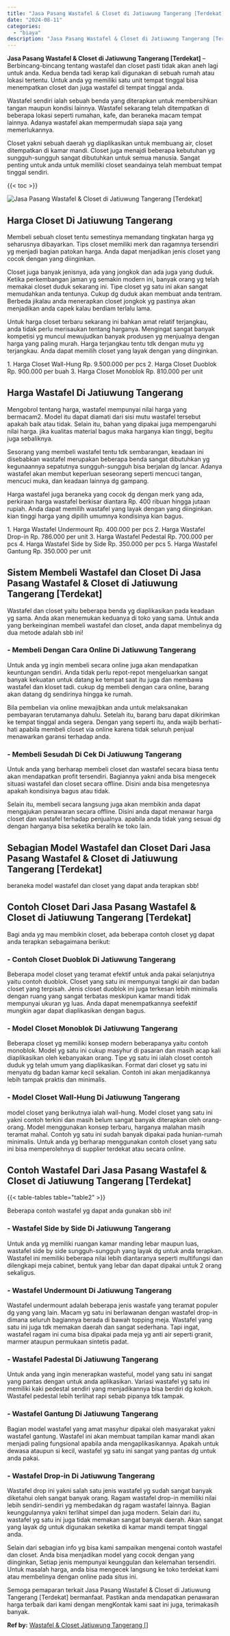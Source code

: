 ```yaml
---
title: "Jasa Pasang Wastafel & Closet di Jatiuwung Tangerang [Terdekat]"
date: "2024-08-11"
categories: 
  - "biaya"
description: "Jasa Pasang Wastafel & Closet di Jatiuwung Tangerang [Terdekat]. Semoga pemaparan terkait Jasa Pasang Wastafel & Closet di Jatiuwung Tangerang [Terdekat] b..."
---
```


**Jasa Pasang Wastafel & Closet di Jatiuwung Tangerang \[Terdekat\]** – Berbincang-bincang tentang wastafel dan closet pasti tidak akan aneh lagi untuk anda. Kedua benda tadi kerap kali digunakan di sebuah rumah atau lokasi tertentu. Untuk anda yg memiliki satu unit tempat tinggal bisa menempatkan closet dan juga wastafel di tempat tinggal anda.

Wastafel sendiri ialah sebuah benda yang diterapkan untuk membersihkan tangan maupun kondisi lainnya. Wastafel sekarang telah ditempatkan di beberapa lokasi seperti rumahan, kafe, dan beraneka macam tempat lainnya. Adanya wastafel akan mempermudah siapa saja yang memerlukannya.

Closet yakni sebuah daerah yg diaplikasikan untuk membuang air, closet ditempatkan di kamar mandi. Closet juga menajdi beberapa kebutuhan yg sungguh-sungguh sangat dibutuhkan untuk semua manusia. Sangat penting untuk anda untuk memiliki closet seandainya telah membuat tempat tinggal sendiri.

{{< toc >}}

![Jasa Pasang Wastafel & Closet di Jatiuwung Tangerang [Terdekat]](/images/wastafel-closet-murah47.png)

## Harga Closet Di Jatiuwung Tangerang

Membeli sebuah closet tentu semestinya memandang tingkatan harga yg seharusnya dibayarkan. Tips closet memiliki merk dan ragamnya tersendiri yg menjadi bagian patokan harga. Anda dapat menjadikan jenis closet yang cocok dengan yang diinginkan.

Closet juga banyak jenisnya, ada yang jongkok dan ada juga yang duduk. Ketika perkembangan jaman yg semakin modern ini, banyak orang yg telah memakai closet duduk sekarang ini. Tipe closet yg satu ini akan sangat memudahkan anda tentunya. Cukup dg duduk akan membuat anda tentram. Berbeda jikalau anda menerapkan closet jongkok yg pastinya akan menjadikan anda capek kalau berdiam terlalu lama.

Untuk harga closet terbaru sekarang ini bahkan amat relatif terjangkau, anda tidak perlu merisaukan tentang harganya. Mengingat sangat banyak kompetisi yg muncul mewujudkan banyak produsen yg menjualnya dengan harga yang paling murah. Harga terjangkau tentu tdk dengan mutu yg terjangkau. Anda dapat memilih closet yang layak dengan yang diinginkan.

1\. Harga Closet Wall-Hung Rp. 9.500.000 per pcs 2. Harga Closet Duoblok Rp. 900.000 per buah 3. Harga Closet Monoblok Rp. 810.000 per unit

## Harga Wastafel Di Jatiuwung Tangerang

Mengobrol tentang harga, wastafel mempunyai nilai harga yang bermacam2. Model itu dapat diamati dari sisi mutu wastafel tersebut apakah baik atau tidak. Selain itu, bahan yang dipakai juga mempengaruhi nilai harga. jika kualitas material bagus maka harganya kian tinggi, begitu juga sebaliknya.

Sesorang yang membeli wastafel tentu tdk sembarangan, keadaan ini disebabkan wastafel merupakan beberapa benda sangat dibutuhkan yg kegunaannya sepatutnya sungguh-sungguh bisa berjalan dg lancar. Adanya wastafel akan membut keperluan seseorang seperti mencuci tangan, mencuci muka, dan keadaan lainnya dg gampang.

Harga wastafel juga beraneka yang cocok dg dengan merk yang ada, perkiraan harga wastafel berkisar diantara Rp. 400 ribuan hingga jutaan rupiah. Anda dapat memilih wastafel yang layak dengan yang diinginkan. kian tinggi harga yang dipilih umumnya kondisinya kian bagus.

1\. Harga Wastafel Undermount Rp. 400.000 per pcs 2. Harga Wastafel Drop-in Rp. 786.000 per unit 3. Harga Wastafel Pedestal Rp. 700.000 per pcs 4. Harga Wastafel Side by Side Rp. 350.000 per pcs 5. Harga Wastafel Gantung Rp. 350.000 per unit

## Sistem Membeli Wastafel dan Closet Di Jasa Pasang Wastafel & Closet di Jatiuwung Tangerang \[Terdekat\]

Wastafel dan closet yaitu beberapa benda yg diaplikasikan pada keadaan yg sama. Anda akan menemukan keduanya di toko yang sama. Untuk anda yang berkeinginan membeli wastafel dan closet, anda dapat membelinya dg dua metode adalah sbb ini!

### \- Membeli Dengan Cara Online Di Jatiuwung Tangerang

Untuk anda yg ingin membeli secara online juga akan mendapatkan keuntungan sendiri. Anda tidak perlu repot-repot mengeluarkan sangat banyak kekuatan untuk datang ke tempat saat itu juga dan membawa wastafel dan kloset tadi. cukup dg membeli dengan cara online, barang akan datang dg sendirinya hingga ke rumah.

Bila pembelian via online mewajibkan anda untuk melaksanakan pembayaran terutamanya dahulu. Setelah itu, barang baru dapat dikirimkan ke tempat tinggal anda segera. Dengan yang seperti itu, anda wajib berhati-hati apabila membeli closet via online karena tidak seluruh penjual menawarkan garansi terhadap anda.

### \- Membeli Sesudah Di Cek Di Jatiuwung Tangerang

Untuk anda yang berharap membeli closet dan wastafel secara biasa tentu akan mendapatkan profit tersendiri. Bagiannya yakni anda bisa mengecek situasi wastafel dan closet secara offline. Disini anda bisa mengetesnya apakah kondisinya bagus atau tidak.

Selain itu, membeli secara langsung juga akan membikin anda dapat mengajukan penawaran secara offline. Disini anda dapat menawar harga closet dan wastafel terhadap penjualnya. apabila anda tidak yang sesuai dg dengan harganya bisa seketika beralih ke toko lain.

## Sebagian Model Wastafel dan Closet Dari Jasa Pasang Wastafel & Closet di Jatiuwung Tangerang \[Terdekat\]

beraneka model wastafel dan closet yang dapat anda terapkan sbb!

## Contoh Closet Dari Jasa Pasang Wastafel & Closet di Jatiuwung Tangerang \[Terdekat\]

Bagi anda yg mau membikin closet, ada beberapa contoh closet yg dapat anda terapkan sebagaimana berikut:

### \- Contoh Closet Duoblok Di Jatiuwung Tangerang

Beberapa model closet yang teramat efektif untuk anda pakai selanjutnya yaitu contoh duoblok. Closet yang satu ini mempunyai tangki air dan badan closet yang terpisah. Jenis closet duoblok ini juga terkesan lebih minimalis dengan ruang yang sangat terbatas meskipun kamar mandi tidak mempunyai ukuran yg luas. Anda dapat menempatkannya seefektif mungkin agar dapat diaplikasikan dengan bagus.

### \- Model Closet Monoblok Di Jatiuwung Tangerang

Beberapa closet yg memiliki konsep modern beberapanya yaitu contoh monoblok. Model yg satu ini cukup masyhur di pasaran dan masih acap kali diaplikasikan oleh kebanyakan orang. Tipe yg satu ini ialah closet contoh duduk yg telah umum yang diaplikasikan. Format dari closet yg satu ini menyatu dg badan kamar kecil sekalian. Contoh ini akan menjadikannya lebih tampak praktis dan minimalis.

### \- Model Closet Wall-Hung Di Jatiuwung Tangerang

model closet yang berikutnya ialah wall-hung. Model closet yang satu ini yakni contoh terkini dan masih belum sangat banyak diterapkan oleh orang-orang. Model menggunakan konsep terbaru, harganya malahan masih teramat mahal. Contoh yg satu ini sudah banyak dipakai pada hunian-rumah minimalis. Untuk anda yg berharap menggunakan contoh closet yang satu ini bisa memperolehnya di supplier terdekat atau secara online.

## Contoh Wastafel Dari Jasa Pasang Wastafel & Closet di Jatiuwung Tangerang \[Terdekat\]

{{< table-tables table="table2" >}}

Beberapa contoh wastafel yg dapat anda gunakan sbb ini!

### \- Wastafel Side by Side Di Jatiuwung Tangerang

Untuk anda yg memiliki ruangan kamar manding lebar maupun luas, wastafel side by side sungguh-sungguh yang layak dg untuk anda terapkan. Wastafel ini memiliki beberapa nilai lebih diantaranya seperti multifungsi dan dilengkapi meja cabinet, bentuk yang lebar dan dapat dipakai untuk 2 orang sekaligus.

### \- Wastafel Undermount Di Jatiuwung Tangerang

Wastafel undermount adalah beberapa jenis wastafe yang teramat populer dg yang yang lain. Macam yg satu ini berlawanan dengan wastafel drop-in dimana seluruh bagiannya berada di bawah topping meja. Wastafel yang satu ini juga tdk memakan daerah dan sangat sederhana. Tapi ingat, wastafel ragam ini cuma bisa dipakai pada meja yg anti air seperti granit, marmer ataupun permukaan sintetis padat.

### \- Wastafel Padestal Di Jatiuwung Tangerang

Untuk anda yang ingin menerapkan wasteful, model yang satu ini sangat yang pantas dengan untuk anda aplikasikan. Variasi wastafel yg satu ini memiliki kaki pedestal sendiri yang menjadikannya bisa berdiri dg kokoh. Wastafel pedestal lebih terlihat rapi sebab pipanya tdk tampak.

### \- Wastafel Gantung Di Jatiuwung Tangerang

Bagian model wastafel yang amat masyhur dipakai oleh masyarakat yakni wastafel gantung. Wastafel ini akan membuat tampilan kamar mandi akan menjadi paling fungsional apabila anda mengaplikasikannya. Apakah untuk dewasa ataupun si kecil, wastafel yg satu ini sangat yang pantas dg untuk anda pakai.

### \- Wastafel Drop-in Di Jatiuwung Tangerang

Wastafel drop ini yakni salah satu jenis wastafel yg sudah sangat banyak diketahui oleh sangat banyak orang. Ragam wastafel drop-in memiliki nilai lebih sendiri-sendiri yg membedakan dg ragam wastafel lainnya. Bagian keunggulannya yakni terlihat simpel dan juga modern. Selain dari itu, wastafel yg satu ini juga tidak memakan sangat banyak daerah. Akan sangat yang layak dg untuk digunakan seketika di kamar mandi tempat tinggal anda.

Selain dari sebagian info yg bisa kami sampaikan mengenai contoh wastafel dan closet. Anda bisa menjadikan model yang cocok dengan yang diinginkan, Setiap jenis mempunyai keunggulan dan kelemahan tersendiri. Untuk masalah harga, anda bisa mengecek langsung ke toko terdekat kami atau membelinya dengan online pada situs ini.

Semoga pemaparan terkait Jasa Pasang Wastafel & Closet di Jatiuwung Tangerang \[Terdekat\] bermanfaat. Pastikan anda mendapatkan penawaran harga terbaik dari kami dengan mengKontak kami saat ini juga, terimakasih banyak.

**Ref by:** [Wastafel & Closet Jatiuwung Tangerang []](https://id.wikipedia.org/wiki/Wastafel)
